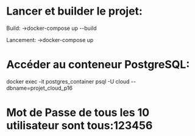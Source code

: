 # Lancer et builder le projet:
Build:
->docker-compose up --build

Lancement:
->docker-compose up

# Accéder au conteneur PostgreSQL:
docker exec -it postgres_container psql -U cloud --dbname=projet_cloud_p16

# Mot de Passe de tous les 10 utilisateur sont tous:123456
